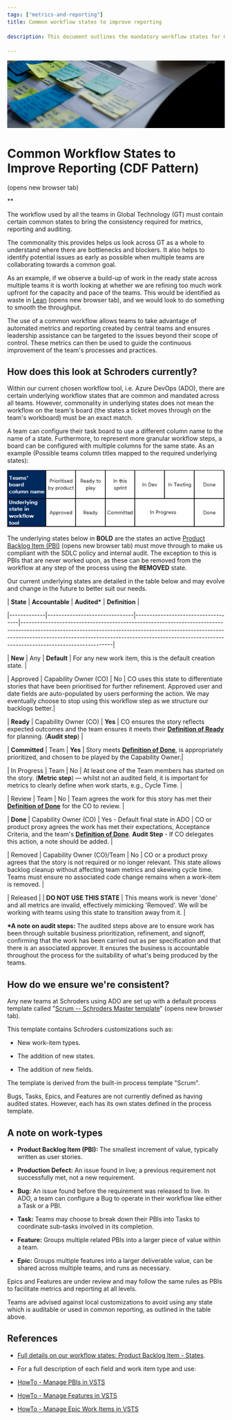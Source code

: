 ```yaml
---
tags: ["metrics-and-reporting"]
title: Common workflow states to improve reporting

description: This document outlines the mandatory workflow states for Global Technology teams at Schroders to ensure consistency in metrics, reporting, and auditing. By standardizing workflow states, it aims to identify bottlenecks, streamline processes, and facilitate leadership support, thereby enhancing collaborative efforts towards project goals while complying with the Software Development Life Cycle (SDLC) policy.

---
```


![A close-up of a piece of paper Description automatically generated](Common%20workflow%20states%20to%20improve%20reporting_media/media/image1.jpeg)

# Common Workflow States to Improve Reporting (CDF Pattern)

 (opens new browser tab)

**

The workflow used by all the teams in Global Technology (GT) must contain certain common states to bring the consistency required for metrics, reporting and auditing.

The commonality this provides helps us look across GT as a whole to understand where there are bottlenecks and blockers. It also helps to identify potential issues as early as possible when multiple teams are collaborating towards a common goal.

As an example, if we observe a build-up of work in the ready state across multiple teams it is worth looking at whether we are refining too much work upfront for the capacity and pace of the teams. This would be identified as waste in [Lean](https://schroders365eur.sharepoint.com/sites/myschroders/content/Pages/CorporatePages/cA5DcI8h54ye17yXUNla6w/388a414f-4b39-4a75-85ba-621264a4b949.aspx) (opens new browser tab), and we would look to do something to smooth the throughput.

The use of a common workflow allows teams to take advantage of automated metrics and reporting created by central teams and ensures leadership assistance can be targeted to the issues beyond their scope of control. These metrics can then be used to guide the continuous improvement of the team\'s processes and practices.

## How does this look at Schroders currently?

Within our current chosen workflow tool, i.e. Azure DevOps (ADO), there are certain underlying workflow states that are common and mandated across all teams. However, commonality in underlying states does not mean the workflow on the team's board (the states a ticket moves through on the team\'s workboard) must be an exact match.

A team can configure their task board to use a different column name to the name of a state. Furthermore, to represent more granular workflow steps, a board can be configured with multiple columns for the same state. As an example (Possible teams column titles mapped to the required underlying states):

![A black background with a black square Description automatically generated with medium confidence](Common%20workflow%20states%20to%20improve%20reporting_media/media/image2.png)

The underlying states below in **BOLD** are the states an active [Product Backlog Item (PBI)](https://schroders365eur.sharepoint.com/sites/myschroders/content/Pages/CorporatePages/cA5DcI8h54ye17yXUNla6w/388a414f-4b39-4a75-85ba-621264a4b949.aspx) (opens new browser tab) must move through to make us compliant with the SDLC policy and internal audit. The exception to this is PBIs that are never worked upon, as these can be removed from the workflow at any step of the process using the **REMOVED** state.

Our current underlying states are detailed in the table below and may evolve and change in the future to better suit our needs.

| **State** | **Accountable** | **Audited\*** | **Definition** |

|-------------|-------------------------------|------------------------------------|---------------------------------------------------------------------------------------------------------------------------------------------------------------------------------------------------------------------------------------------------------------------------|

| **New** | Any | **Default** | For any new work item, this is the default creation state. |

| Approved | Capability Owner (CO) | No | CO uses this state to differentiate stories that have been prioritised for further refinement. Approved user and date fields are auto-populated by users performing the action. We may eventually choose to stop using this workflow step as we structure our backlogs better.|

| **Ready** | Capability Owner (CO) | **Yes** | CO ensures the story reflects expected outcomes and the team ensures it meets their [**Definition of Ready**](https://schroders365eur.sharepoint.com/sites/myschroders/content/Pages/CorporatePages/cA5DcI8h54ye17yXUNla6w/7b41446b-109e-4460-99ac-37ce8c62dd91.aspx) for planning. (**Audit step**) |

| **Committed** | Team | **Yes** | Story meets [**Definition of Done**](https://schroders365eur.sharepoint.com/sites/myschroders/content/Pages/CorporatePages/cA5DcI8h54ye17yXUNla6w/87fd8010-884c-426f-a99c-58b8fbe17df8.aspx), is appropriately prioritized, and chosen to be played by the Capability Owner.|

| In Progress | Team | No | At least one of the Team members has started on the story. (**Metric step**) — whilst not an audited field, it is important for metrics to clearly define when work starts, e.g., Cycle Time. |

| Review | Team | No | Team agrees the work for this story has met their [**Definition of Done**](https://schroders365eur.sharepoint.com/sites/myschroders/content/Pages/CorporatePages/cA5DcI8h54ye17yXUNla6w/87fd8010-884c-426f-a99c-58b8fbe17df8.aspx) for the CO to review. |

| **Done** | Capability Owner (CO) | Yes - Default final state in ADO | CO or product proxy agrees the work has met their expectations, Acceptance Criteria, and the team\'s [**Definition of Done**](https://schroders365eur.sharepoint.com/sites/myschroders/content/Pages/CorporatePages/cA5DcI8h54ye17yXUNla6w/87fd8010-884c-426f-a99c-58b8fbe17df8.aspx). **Audit Step** - If CO delegates this action, a note should be added. |

| Removed | Capability Owner (CO)/Team | No | CO or a product proxy agrees that the story is not required or no longer relevant. This state allows backlog cleanup without affecting team metrics and skewing cycle time. Teams must ensure no associated code change remains when a work-item is removed. |

| Released | | **DO NOT USE THIS STATE** | This means work is never 'done' and all metrics are invalid, effectively mimicking 'Removed'. We will be working with teams using this state to transition away from it. |

**\*A note on audit steps:** The audited steps above are to ensure work has been through suitable business prioritization, refinement, and signoff, confirming that the work has been carried out as per specification and that there is an associated approver. It ensures the business is accountable throughout the process for the suitability of what's being produced by the teams.

## How do we ensure we're consistent?

Any new teams at Schroders using ADO are set up with a default process template called "[Scrum -- Schroders Master template](https://dev.azure.com/schroders/_settings/process?process-name=Scrum%20-%20Schroders%20Master%20Template&_a=workitemtypes#process-name=Scrum%20-%20Schroders%20Master%20Template&_a=workitemtypes)" (opens new browser tab).

This template contains Schroders customizations such as:

- New work-item types.

- The addition of new states.

- The addition of new fields.

The template is derived from the built-in process template "Scrum".

Bugs, Tasks, Epics, and Features are not currently defined as having audited states. However, each has its own states defined in the process template.

## A note on work-types

- **Product Backlog Item (PBI):** The smallest increment of value, typically written as user stories.

- **Production Defect:** An issue found in live; a previous requirement not successfully met, not a new requirement.

- **Bug:** An issue found before the requirement was released to live. In ADO, a team can configure a Bug to operate in their workflow like either a Task or a PBI.

- **Task:** Teams may choose to break down their PBIs into Tasks to coordinate sub-tasks involved in its completion.

- **Feature:** Groups multiple related PBIs into a larger piece of value within a team.

- **Epic:** Groups multiple features into a larger deliverable value, can be shared across multiple teams, and runs as necessary.

Epics and Features are under review and may follow the same rules as PBIs to facilitate metrics and reporting at all levels.

Teams are advised against local customizations to avoid using any state which is auditable or used in common reporting, as outlined in the table above.

## References

- [Full details on our workflow states: Product Backlog Item - States](https://confluence.schroders.com/display/DN/Product+Backlog+Item+-+States).

- For a full description of each field and work item type and use:

- [HowTo - Manage PBIs in VSTS](https://confluence.schroders.com/display/DN/HowTo+-+Manage+PBIs+in+VSTS)

- [HowTo - Manage Features in VSTS](https://confluence.schroders.com/display/DN/HowTo+-+Manage+Features+in+VSTS)

- [HowTo - Manage Epic Work Items in VSTS](https://confluence.schroders.com/display/DN/HowTo+-+Manage+Epic+Work+Items+in+VSTS)

